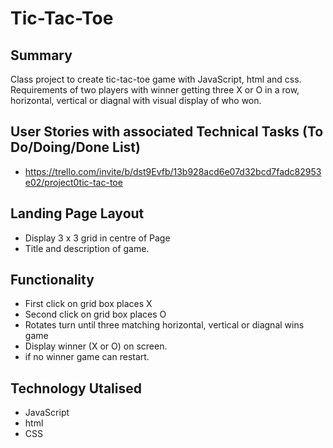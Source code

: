 # Tic-Tac-Toe

## Summary
Class project to create tic-tac-toe game with JavaScript, html and css. Requirements of two players with winner getting three X or O in a row, horizontal, vertical or diagnal with visual display of who won.

## User Stories with associated Technical Tasks (To Do/Doing/Done List)
* https://trello.com/invite/b/dst9Evfb/13b928acd6e07d32bcd7fadc82953e02/project0tic-tac-toe

## Landing Page Layout
* Display 3 x 3 grid in centre of Page
* Title and description of game.

## Functionality
* First click on grid box places X
* Second click on grid box places O
* Rotates turn until three matching horizontal, vertical or diagnal wins game
* Display winner (X or O) on screen.
* if no winner game can restart.

## Technology Utalised
* JavaScript
* html
* CSS
